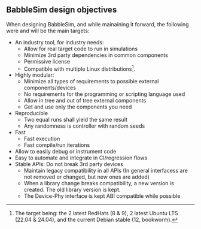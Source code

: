 ## BabbleSim design objectives

When designing BabbleSim, and while mainaining it forward, the following were and will be the main targets:

* An industry tool, for industry needs:
    * Allow for real target code to run in simulations
    * Minimize 3rd party dependencies in common components
    * Permissive license
    * Compatible with multiple Linux distributions[^1].
* Highly modular:
    * Minimize all types of requirements to possible external components/devices
    * No requirements for the programming or scripting language used
    * Allow in tree and out of tree external components
  	* Get and use only the components you need
* Reproducible
    * Two equal runs shall yield the same result
	* Any randomness is controller with random seeds
* Fast
    * Fast execution
	* Fast compile/run iterations
* Allow to easily debug or instrument code
* Easy to automate and integrate in CI/regression flows
* Stable APIs: Do not break 3rd party devices
    * Maintain legacy compatibility in all APIs (In general interfacess are not removed or changed, but new ones are added)
	* When a library change breaks compatibility, a new version is created. The old library version is kept.
	* The Device-Phy interface is kept ABI compatible while possible


[^1]: The target being: the 2 latest RedHats (8 & 9), 2 latest Ubuntu LTS (22.04 & 24.04), and the current Debian stable (12, bookworm).